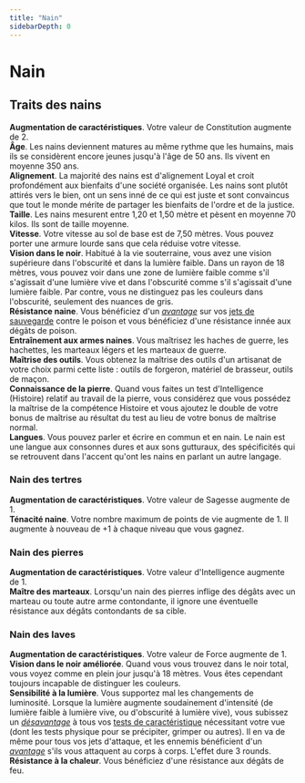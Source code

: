 ```yaml
---
title: "Nain"
sidebarDepth: 0
---
```

# Nain
## Traits des nains

**Augmentation de caractéristiques**. Votre valeur de Constitution augmente de 2.  
**Âge**. Les nains deviennent matures au même rythme que les humains, mais ils se considèrent encore jeunes jusqu'à l'âge de 50 ans. Ils vivent en moyenne 350 ans.  
**Alignement**. La majorité des nains est d'alignement Loyal et croit profondément aux bienfaits d'une société organisée. Les nains sont plutôt attirés vers le bien, ont un sens inné de ce qui est juste et sont convaincus que tout le monde mérite de partager les bienfaits de l'ordre et de la justice.  
**Taille**. Les nains mesurent entre 1,20 et 1,50 mètre et pèsent en moyenne 70 kilos. Ils sont de taille moyenne.  
**Vitesse**. Votre vitesse au sol de base est de 7,50 mètres. Vous pouvez porter une armure lourde sans que cela réduise votre vitesse.  
**Vision dans le noir**. Habitué à la vie souterraine, vous avez une vision supérieure dans l'obscurité et dans la lumière faible. Dans un rayon de 18 mètres, vous pouvez voir dans une zone de lumière faible comme s'il s'agissait d'une lumière vive et dans l'obscurité comme s'il s'agissait d'une lumière faible. Par contre, vous ne distinguez pas les couleurs dans l'obscurité, seulement des nuances de gris.  
**Résistance naine**. Vous bénéficiez d'un [_avantage_](/utiliser-les-caracteristiques/#avantage-et-desavantage) sur vos [jets de sauvegarde](/utiliser-les-caracteristiques/#jets-de-sauvegarde) contre le poison et vous bénéficiez d'une résistance innée aux dégâts de poison.  
**Entraînement aux armes naines**. Vous maîtrisez les haches de guerre, les hachettes, les marteaux légers et les marteaux de guerre.  
**Maîtrise des outils**. Vous obtenez la maîtrise des outils d'un artisanat de votre choix parmi cette liste : outils de forgeron, matériel de brasseur, outils de maçon.  
**Connaissance de la pierre**. Quand vous faites un test d'Intelligence (Histoire) relatif au travail de la pierre, vous considérez que vous possédez la maîtrise de la compétence Histoire et vous ajoutez le double de votre bonus de maîtrise au résultat du test au lieu de votre bonus de maîtrise normal.  
**Langues**. Vous pouvez parler et écrire en commun et en nain. Le nain est une langue aux consonnes dures et aux sons gutturaux, des spécificités qui se retrouvent dans l'accent qu'ont les nains en parlant un autre langage.

### Nain des tertres

**Augmentation de caractéristiques**. Votre valeur de Sagesse augmente de 1.  
**Ténacité naine**. Votre nombre maximum de points de vie augmente de 1. Il augmente à nouveau de +1 à chaque niveau que vous gagnez.

### Nain des pierres

**Augmentation de caractéristiques**. Votre valeur d'Intelligence augmente de 1.  
**Maître des marteaux**. Lorsqu'un nain des pierres inflige des dégâts avec un marteau ou toute autre arme contondante, il ignore une éventuelle résistance aux dégâts contondants de sa cible.

### Nain des laves

**Augmentation de caractéristiques**. Votre valeur de Force augmente de 1.  
**Vision dans le noir améliorée**. Quand vous vous trouvez dans le noir total, vous voyez comme en plein jour jusqu'à 18 mètres. Vous êtes cependant toujours incapable de distinguer les couleurs.  
**Sensibilité à la lumière**. Vous supportez mal les changements de luminosité. Lorsque la lumière augmente soudainement d'intensité (de lumière faible à lumière vive, ou d'obscurité à lumière vive), vous subissez un [_désavantage_](/utiliser-les-caracteristiques/#avantage-et-desavantage) à tous vos [tests de caractéristique](/utiliser-les-caracteristiques/#tests-de-caracteristique) nécessitant votre vue (dont les tests physique pour se précipiter, grimper ou autres). Il en va de même pour tous vos jets d'attaque, et les ennemis bénéficient d'un [_avantage_](/utiliser-les-caracteristiques/#avantage-et-desavantage) s'ils vous attaquent au corps à corps. L'effet dure 3 rounds.  
**Résistance à la chaleur**. Vous bénéficiez d'une résistance aux dégâts de feu.
